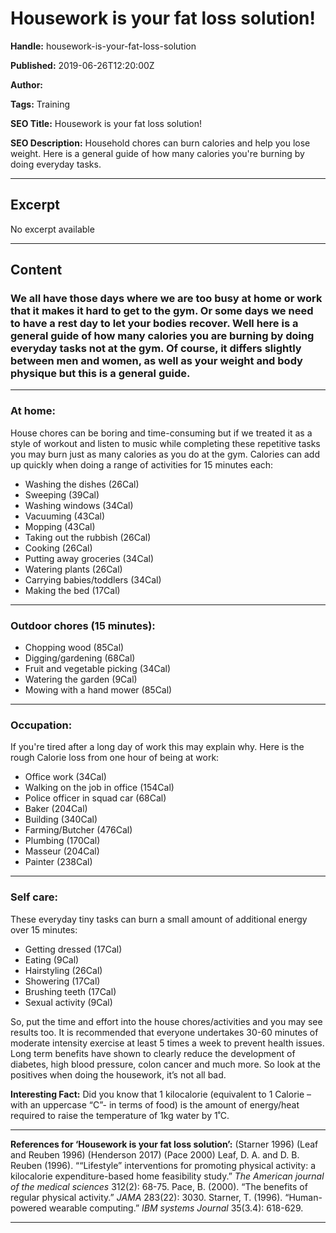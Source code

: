# Housework is your fat loss solution!

**Handle:** housework-is-your-fat-loss-solution

**Published:** 2019-06-26T12:20:00Z

**Author:**  

**Tags:** Training

**SEO Title:** Housework is your fat loss solution!

**SEO Description:** Household chores can burn calories and help you lose weight. Here is a general guide of how many calories you're burning by doing everyday tasks.

---

## Excerpt

No excerpt available

---

## Content

### We all have those days where we are too busy at home or work that it makes it hard to get to the gym. Or some days we need to have a rest day to let your bodies recover. Well here is a general guide of how many calories you are burning by doing everyday tasks not at the gym. Of course, it differs slightly between men and women, as well as your weight and body physique but this is a general guide.

---

### At home:

House chores can be boring and time-consuming but if we treated it as a style of workout and listen to music while completing these repetitive tasks you may burn just as many calories as you do at the gym. Calories can add up quickly when doing a range of activities for 15 minutes each:

- Washing the dishes (26Cal)
- Sweeping (39Cal)
- Washing windows (34Cal)
- Vacuuming (43Cal)
- Mopping (43Cal)
- Taking out the rubbish (26Cal)
- Cooking (26Cal)
- Putting away groceries (34Cal)
- Watering plants (26Cal)
- Carrying babies/toddlers (34Cal)
- Making the bed (17Cal)

---

### Outdoor chores (15 minutes):

- Chopping wood (85Cal)
- Digging/gardening (68Cal)
- Fruit and vegetable picking (34Cal)
- Watering the garden (9Cal)
- Mowing with a hand mower (85Cal)

---

### Occupation:

If you're tired after a long day of work this may explain why. Here is the rough Calorie loss from one hour of being at work:

- Office work (34Cal)
- Walking on the job in office (154Cal)
- Police officer in squad car (68Cal)
- Baker (204Cal)
- Building (340Cal)
- Farming/Butcher (476Cal)
- Plumbing (170Cal)
- Masseur (204Cal)
- Painter (238Cal)

---

### Self care:

These everyday tiny tasks can burn a small amount of additional energy over 15 minutes:

- Getting dressed (17Cal)
- Eating (9Cal)
- Hairstyling (26Cal)
- Showering (17Cal)
- Brushing teeth (17Cal)
- Sexual activity (9Cal)

So, put the time and effort into the house chores/activities and you may see results too. It is recommended that everyone undertakes 30-60 minutes of moderate intensity exercise at least 5 times a week to prevent health issues. Long term benefits have shown to clearly reduce the development of diabetes, high blood pressure, colon cancer and much more. So look at the positives when doing the housework, it’s not all bad.

**Interesting Fact:**
Did you know that 1 kilocalorie (equivalent to 1 Calorie – with an uppercase “C”- in terms of food) is the amount of energy/heat required to raise the temperature of 1kg water by 1˚C.

---

**References for ‘Housework is your fat loss solution’:**
(Starner 1996) (Leaf and Reuben 1996) (Henderson 2017) (Pace 2000)
Leaf, D. A. and D. B. Reuben (1996). ““Lifestyle” interventions for promoting physical activity: a kilocalorie expenditure-based home feasibility study.” *The American journal of the medical sciences* 312(2): 68-75.
Pace, B. (2000). “The benefits of regular physical activity.” *JAMA* 283(22): 3030.
Starner, T. (1996). “Human-powered wearable computing.” *IBM systems Journal* 35(3.4): 618-629.

---

<div class="os_poll" data-path="/polls/2673718" id="os-widget-727975"></div>

